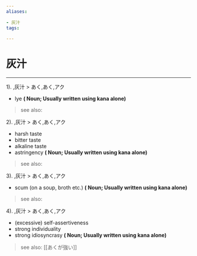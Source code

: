 ```yaml
---
aliases:
    
- 灰汁
tags:
    
---
```


# 灰汁
---
1).
,灰汁 > あく,あく,アク

- lye
**( Noun; Usually written using kana alone)**
> see also: 
            
2).
,灰汁 > あく,あく,アク

- harsh taste
- bitter taste
- alkaline taste
- astringency
**( Noun; Usually written using kana alone)**
> see also: 
            
3).
,灰汁 > あく,あく,アク

- scum (on a soup, broth etc.)
**( Noun; Usually written using kana alone)**
> see also: 
            
4).
,灰汁 > あく,あく,アク

- (excessive) self-assertiveness
- strong individuality
- strong idiosyncrasy
**( Noun; Usually written using kana alone)**
> see also:  [[あくが強い]]
            